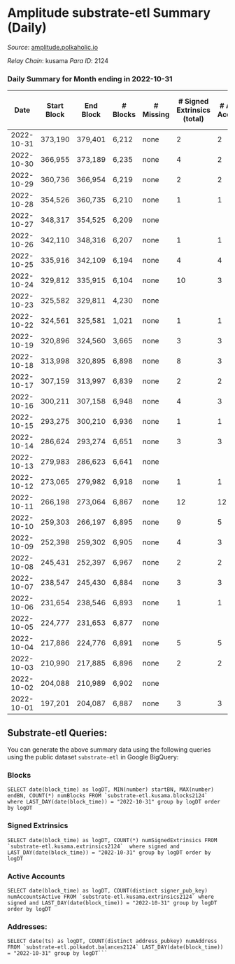 # Amplitude substrate-etl Summary (Daily)

_Source_: [amplitude.polkaholic.io](https://amplitude.polkaholic.io)

*Relay Chain*: kusama
*Para ID*: 2124



### Daily Summary for Month ending in 2022-10-31


| Date | Start Block | End Block | # Blocks | # Missing | # Signed Extrinsics (total) | # Active Accounts | # Addresses with Balances | # Events | # Transfers | # XCM Transfers In | # XCM Transfers Out |
| ---- | ----------- | --------- | -------- | --------- | --------------------------- | ----------------- | ------------------------- | -------- | ----------- | ------------------ | ------------------- |
| 2022-10-31 | 373,190 | 379,401 | 6,212 | none  | 2 | 2 | 674 | 12,491 | 31  |   |   |
| 2022-10-30 | 366,955 | 373,189 | 6,235 | none  | 4 | 2 |  | 12,604 | 101  |   |   |
| 2022-10-29 | 360,736 | 366,954 | 6,219 | none  | 2 | 2 |  | 12,525 | 62  |   |   |
| 2022-10-28 | 354,526 | 360,735 | 6,210 | none  | 1 | 1 |  | 12,472 | 31  |   |   |
| 2022-10-27 | 348,317 | 354,525 | 6,209 | none  |  |  |  | 12,436 |   |   |   |
| 2022-10-26 | 342,110 | 348,316 | 6,207 | none  | 1 | 1 |  | 12,465 | 31  |   |   |
| 2022-10-25 | 335,916 | 342,109 | 6,194 | none  | 4 | 4 |  | 12,558 | 127  |   |   |
| 2022-10-24 | 329,812 | 335,915 | 6,104 | none  | 10 | 3 |  | 12,486 | 220  |   |   |
| 2022-10-23 | 325,582 | 329,811 | 4,230 | none  |  |  |  | 8,470 |   |   |   |
| 2022-10-22 | 324,561 | 325,581 | 1,021 | none  | 1 | 1 |  | 2,081 | 31  |   |   |
| 2022-10-19 | 320,896 | 324,560 | 3,665 | none  | 3 | 3 |  | 7,447 | 93  |   |   |
| 2022-10-18 | 313,998 | 320,895 | 6,898 | none  | 8 | 3 |  | 13,983 | 127  |   |   |
| 2022-10-17 | 307,159 | 313,997 | 6,839 | none  | 2 | 2 |  | 13,768 | 62  |   |   |
| 2022-10-16 | 300,211 | 307,158 | 6,948 | none  | 4 | 3 |  | 14,006 | 73  |   |   |
| 2022-10-15 | 293,275 | 300,210 | 6,936 | none  | 1 | 1 |  | 13,926 | 31  |   |   |
| 2022-10-14 | 286,624 | 293,274 | 6,651 | none  | 3 | 3 |  | 13,426 | 93  |   |   |
| 2022-10-13 | 279,983 | 286,623 | 6,641 | none  |  |  |  | 13,298 |   |   |   |
| 2022-10-12 | 273,065 | 279,982 | 6,918 | none  | 1 | 1 |  | 13,889 | 31  |   |   |
| 2022-10-11 | 266,198 | 273,064 | 6,867 | none  | 12 | 12 |  | 14,163 | 186  |   |   |
| 2022-10-10 | 259,303 | 266,197 | 6,895 | none  | 9 | 5 |  | 14,068 | 221  |   |   |
| 2022-10-09 | 252,398 | 259,302 | 6,905 | none  | 4 | 3 |  | 13,932 | 98  |   |   |
| 2022-10-08 | 245,431 | 252,397 | 6,967 | none  | 2 | 2 |  | 14,009 | 62  |   |   |
| 2022-10-07 | 238,547 | 245,430 | 6,884 | none  | 3 | 3 |  | 13,879 | 93  |   |   |
| 2022-10-06 | 231,654 | 238,546 | 6,893 | none  | 1 | 1 |  | 13,826 | 31  |   |   |
| 2022-10-05 | 224,777 | 231,653 | 6,877 | none  |  |  |  | 13,760 |   |   |   |
| 2022-10-04 | 217,886 | 224,776 | 6,891 | none  | 5 | 5 |  | 13,905 | 97  |   |   |
| 2022-10-03 | 210,990 | 217,885 | 6,896 | none  | 2 | 2 |  | 13,870 | 62  |   |   |
| 2022-10-02 | 204,088 | 210,989 | 6,902 | none  |  |  |  | 13,809 |   |   |   |
| 2022-10-01 | 197,201 | 204,087 | 6,887 | none  | 3 | 3 |  | 13,884 | 93  |   |   |

## Substrate-etl Queries:
You can generate the above summary data using the following queries using the public dataset `substrate-etl` in Google BigQuery:


### Blocks
```
SELECT date(block_time) as logDT, MIN(number) startBN, MAX(number) endBN, COUNT(*) numBlocks FROM `substrate-etl.kusama.blocks2124`  where LAST_DAY(date(block_time)) = "2022-10-31" group by logDT order by logDT
```


### Signed Extrinsics
```
SELECT date(block_time) as logDT, COUNT(*) numSignedExtrinsics FROM `substrate-etl.kusama.extrinsics2124`  where signed and LAST_DAY(date(block_time)) = "2022-10-31" group by logDT order by logDT
```


### Active Accounts
```
SELECT date(block_time) as logDT, COUNT(distinct signer_pub_key) numAccountsActive FROM `substrate-etl.kusama.extrinsics2124` where signed and LAST_DAY(date(block_time)) = "2022-10-31" group by logDT order by logDT
```


### Addresses:
```
SELECT date(ts) as logDT, COUNT(distinct address_pubkey) numAddress FROM `substrate-etl.polkadot.balances2124` LAST_DAY(date(block_time)) = "2022-10-31" group by logDT```

